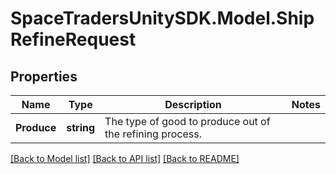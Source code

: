 # SpaceTradersUnitySDK.Model.ShipRefineRequest

## Properties

Name | Type | Description | Notes
------------ | ------------- | ------------- | -------------
**Produce** | **string** | The type of good to produce out of the refining process. | 

[[Back to Model list]](../README.md#documentation-for-models) [[Back to API list]](../README.md#documentation-for-api-endpoints) [[Back to README]](../README.md)


